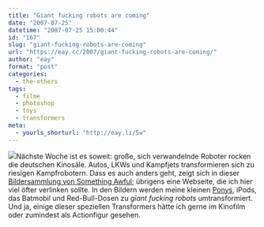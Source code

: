```yaml
---
title: "Giant fucking robots are coming"
date: "2007-07-25"
datetime: "2007-07-25 15:00:44"
id: "167"
slug: "giant-fucking-robots-are-coming"
url: "https://eay.cc/2007/giant-fucking-robots-are-coming/"
author: "eay"
format: "post"
categories:
  - the-others
tags:
  - filme
  - photoshop
  - toys
  - transformers
meta:
  - yourls_shorturl: "http://eay.li/5w"
---
```


![](/uploads/2007/transnoise.gif)Nächste Woche ist es soweit: große, sich verwandelnde Roboter rocken die deutschen Kinosäle. Autos, LKWs und Kampfjets transformieren sich zu riesigen Kampfrobotern. Dass es auch anders geht, zeigt sich in dieser [Bildersammlung von Something Awful](http://www.somethingawful.com/d/photoshop-phriday/new-transformers-robots.php?page=1); übrigens eine Webseite, die ich hier viel öfter verlinken sollte. In den Bildern werden meine kleinen [Ponys](/artikel/mylittlepony/), iPods, das Batmobil und Red-Bull-Dosen zu _giant fucking robots_ umtransformiert. Und ja, einige dieser speziellen Transformers hätte ich gerne im Kinofilm oder zumindest als Actionfigur gesehen.
